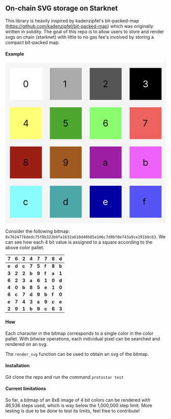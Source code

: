 ## On-chain SVG storage on Starknet

This library is heavily inspired by kadenzipfel's bit-packed-map (https://github.com/kadenzipfel/bit-packed-map) which was originally written in solidity. The goal of this repo is to allow users to store and render svgs on chain (starknet) with little to no gas fee's involved by storing a compact bit-packed map.

#### Example

![color pallet](img/color-pallet.png)

Consider the following bitmap: `0x7624778dedc75f8b322b9fa1632a610d40b85e106c7d9bf0e743a9ce291b9c63`. We can see how each 4 bit value is assigned to a square according to the above color pallet.

| **7** | **6** | **2** | **4** | **7** | **7** | **8** | **d** |
| ----- | ----- | ----- | ----- | ----- | ----- | ----- | ----- |
| **e** | **d** | **c** | **7** | **5** | **f** | **8** | **b** |
| **3** | **2** | **2** | **b** | **9** | **f** | **a** | **1** |
| **6** | **2** | **3** | **a** | **6** | **1** | **0** | **d** |
| **4** | **0** | **b** | **8** | **5** | **e** | **1** | **0** |
| **6** | **c** | **7** | **d** | **9** | **b** | **f** | **0** |
| **e** | **7** | **4** | **3** | **a** | **9** | **c** | **e** |
| **2** | **9** | **1** | **b** | **9** | **c** | **6** | **3** |

#### How

Each character in the bitmap corresponds to a single color in the color pallet. With bitwise operations, each individual pixel can be searched and rendered on an svg.

The `render_svg` function can be used to obtain an svg of the bitmap.

#### Installation

Git clone the repo and run the command `protostar test`

#### Current limitations

So far, a bitmap of an 8x8 image of 4 bit colors can be rendered with 46,536 steps used, which is way below the 1,000,000 step limit. More testing is due to be done to test its limits, feel free to contribute!
